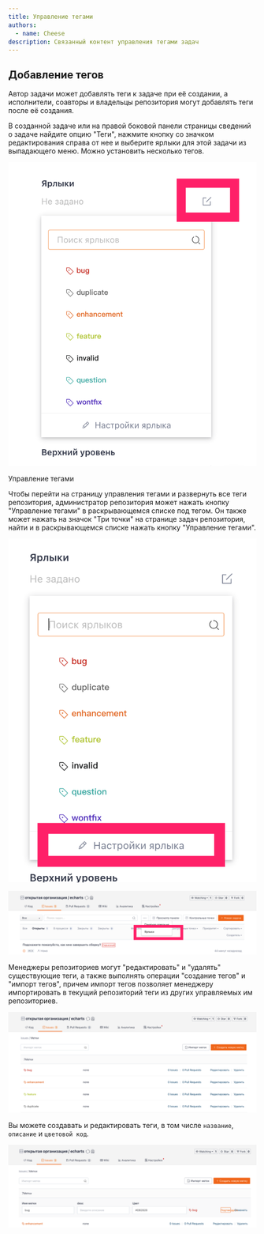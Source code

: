 ```yaml
---
title: Управление тегами
authors:
  - name: Cheese
description: Связанный контент управления тегами задач
---
```


## Добавление тегов

Автор задачи может добавлять теги к задаче при её создании, а исполнители, соавторы и владельцы репозитория могут добавлять теги после её создания.

В созданной задаче или на правой боковой панели страницы сведений о задаче найдите опцию "Теги", нажмите кнопку со значком редактирования справа от нее и выберите ярлыки для этой задачи из выпадающего меню. Можно установить несколько тегов.

![](tag.assets/image.png)

Управление тегами

Чтобы перейти на страницу управления тегами и развернуть все теги репозитория, администратор репозитория может нажать кнопку "Управление тегами" в раскрывающемся списке под тегом. Он также может нажать на значок "Три точки" на странице задач репозитория, найти и в раскрывающемся списке нажать кнопку "Управление тегами".

![](tag.assets/image-1.png)

![](tag.assets/image-2.png)

Менеджеры репозиториев могут "редактировать" и "удалять" существующие теги, а также выполнять операции "создание тегов" и "импорт тегов", причем импорт тегов позволяет менеджеру импортировать в текущий репозиторий теги из других управляемых им репозиториев.

![](tag.assets/image-3.png)

Вы можете создавать и редактировать теги, в том числе `название`, `описание` и `цветовой код`.

![](tag.assets/image-4.png)